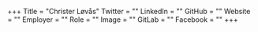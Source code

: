 +++
Title = "Christer Løvås"
Twitter = ""
LinkedIn = ""
GitHub = ""
Website = ""
Employer = ""
Role = ""
Image = ""
GitLab = ""
Facebook = ""
+++
